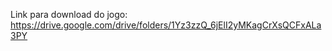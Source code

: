 Link para download do jogo:
https://drive.google.com/drive/folders/1Yz3zzQ_6jElI2yMKagCrXsQCFxALa3PY
